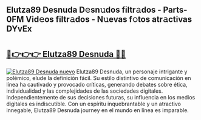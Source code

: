 ## Elutza89 Desnuda D𝚎sn𝚞dos filtr𝚊dos - Parts-0FM Vid𝚎os filtr𝚊dos - N𝚞evas f𝚘tos atr𝚊ctivas DYvEx

# <h2><a href="http://mb8n58.tromn.icu/?c=Elutza89+Desnuda">🔗👉👉👉 Elutza89 Desnuda 🔗🔗</a></h2>

[![Elutza89 Desnuda nuevo](https://i.imgur.com/pEAQMta.gif)](http://mb8n58.tromn.icu/?c=Elutza89+Desnuda)
Elutza89 Desnuda, un personaje intrigante y polémico, elude la definición fácil. Su estilo distintivo de comunicación en línea ha cautivado y provocado críticas, generando debates sobre ética, individualidad y las complejidades de las sociedades digitales. Independientemente de sus decisiones futuras, su influencia en los medios digitales es indiscutible. Con un espíritu inquebrantable y un atractivo innegable, Elutza89 Desnuda journey en el mundo en línea es imparable.
